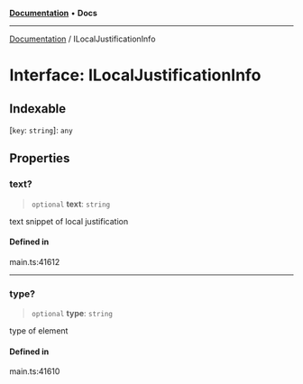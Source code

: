 [**Documentation**](../README.md) • **Docs**

***

[Documentation](../globals.md) / ILocalJustificationInfo

# Interface: ILocalJustificationInfo

## Indexable

 \[`key`: `string`\]: `any`

## Properties

### text?

> `optional` **text**: `string`

text snippet of local justification

#### Defined in

main.ts:41612

***

### type?

> `optional` **type**: `string`

type of element

#### Defined in

main.ts:41610
